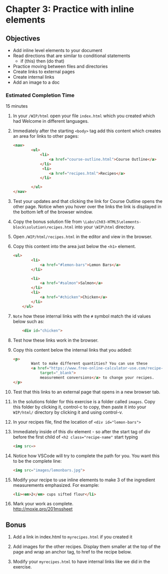 # Chapter 3: Practice with inline elements

## Objectives
* Add inline level elements to your document
* Read directions that are similar to conditional statements
    * if (this) then (do that) 
* Practice moving between files and directories
* Create links to external pages
* Create internal links
* Add an image to a doc

### Estimated Completion Time 
15 minutes

1. In your `/WIP/html` open your file `index.html` which you created which had Welcome in different languages.

1. Immediately after the starting `<body>` tag add this content which creates an area for links to other pages:
    ```html
    <nav>
            <ul>
                <li>
                    <a href="course-outline.html">Course Outline</a>
                </li>
                 <li>
                    <a href="recipes.html">Recipes</a>
                </li>

            </ul>
    </nav>
    ```

1. Test your updates and that clicking the link for Course Outline opens the other page. Notice when you hover over the links the link is displayed in the bottom left of the browser window.
 
1. Copy the bonus solution file from 
 `\Labs\Ch03-HTML5\elements-block\solution\recipes.html` into your 
 `\WIP\html` directory.

1. Open `/WIP/html/recipes.html` in the editor and view in the browser.
 
1. Copy this content into the area just below the `<h1>` element.
    ```html
    <ul>
            <li>
                <a href="#lemon-bars">Lemon Bars</a>
            </li>

            <li>
                <a href="#salmon">Salmon</a>
            </li>
            <li>
                <a href="#chicken">Chicken</a>
            </li>
        </ul>
    ```
 
1. `Note` how these internal links with the `#` symbol match the id values below such as: 
    ```html
        <div id="chicken">
    ```

1. Test how these links work in the browser.   

1. Copy this content below the internal links that you added:
    ```html
    <p>
            Want to make different quantities? You can use these
            <a href="https://www.free-online-calculator-use.com/recipe-conversion-calculator.html"
                target="_blank">
                measurement conversions</a> to change your recipes.
    </p>
    ```

1. Test that this links to an external page that opens in a new browser tab.

1. In the solutions folder for this exercise is a folder called `images`. Copy this folder by clicking it, control-c to copy, then paste it into your `WIP/html/` directory by clicking it and using control-v.

1. In your recipes file, find the location of `<div id="lemon-bars">`

1. Immediately inside of this div element - so after the start tag of div before the first child of  `<h2 class="recipe-name"` start typing 
    ```html
    <img src=>
    ```


1. Notice how VSCode will try to complete the path for you. You want this to be the complete line:
    ```html
    <img src="images/lemonbars.jpg">
    ```        

1. Modify your recipe to use inline elements to make 3 of the  ingredient measurements emphasized. For example:
    ```html
    <li><em>2</em> cups sifted flour</li>
    ```

1. Mark your work as complete.  
http://moxie.pro/201mssheet

## Bonus

1. Add a link in index.html to `myrecipes.html` if you created it

1. Add images for the other recipes. Display them smaller at the top of the page and wrap an anchor tag, to href to the recipe below. 

1. Modify your `myrecipes.html` to have internal links like we did in the exercise.